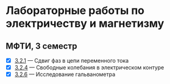 # Лабораторные работы по электричеству и магнетизму
## МФТИ, 3 семестр    
- [x]  [3.2.1](https://github.com/cardoholic/GenPhys-labs_3sem/blob/master/3.2.1/3.2.1.pdf) &mdash;  Сдвиг фаз в цепи переменного тока  
- [x]  [3.2.4](https://github.com/cardoholic/GenPhys-labs_3sem/blob/master/3.2.4/3.2.4.pdf) &mdash;  Свободные колебания в электрическом контуре
- [x]  [3.2.6](https://github.com/cardoholic/GenPhys-labs_3sem/blob/master/3.2.6/3.2.6.pdf) &mdash;  Исследование гальванометра 
